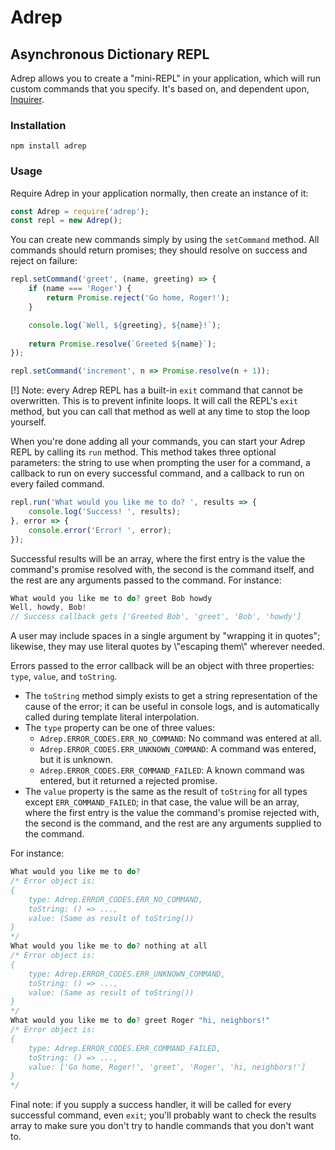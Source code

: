 # Adrep
## Asynchronous Dictionary REPL

Adrep allows you to create a "mini-REPL" in your application, which will run custom commands that you specify. It's based on, and dependent upon, [Inquirer](https://www.npmjs.com/package/inquirer).

### Installation
`npm install adrep`

### Usage
Require Adrep in your application normally, then create an instance of it:
```javascript
const Adrep = require('adrep');
const repl = new Adrep();
```

You can create new commands simply by using the `setCommand` method. All commands should return promises; they should resolve on success and reject on failure:
```javascript
repl.setCommand('greet', (name, greeting) => {
    if (name === 'Roger') {
        return Promise.reject('Go home, Roger!');
    }

    console.log(`Well, ${greeting}, ${name}!`);
    
    return Promise.resolve(`Greeted ${name}`);
});

repl.setCommand('increment', n => Promise.resolve(n + 1));
```

[!] Note: every Adrep REPL has a built-in `exit` command that cannot be overwritten. This is to prevent infinite loops. It will call the REPL's `exit` method, but you can call that method as well at any time to stop the loop yourself.

When you're done adding all your commands, you can start your Adrep REPL by calling its `run` method. This method takes three optional parameters: the string to use when prompting the user for a command, a callback to run on every successful command, and a callback to run on every failed command.
```javascript
repl.run('What would you like me to do? ', results => {
    console.log('Success! ', results);
}, error => {
    console.error('Error! ', error);
});
```

Successful results will be an array, where the first entry is the value the command's promise resolved with, the second is the command itself, and the rest are any arguments passed to the command. For instance:
```javascript
What would you like me to do? greet Bob howdy
Well, howdy, Bob!
// Success callback gets ['Greeted Bob', 'greet', 'Bob', 'howdy']
```

A user may include spaces in a single argument by "wrapping it in quotes"; likewise, they may use literal quotes by \\"escaping them\\" wherever needed.

Errors passed to the error callback will be an object with three properties: `type`, `value`, and `toString`.

* The `toString` method simply exists to get a string representation of the cause of the error; it can be useful in console logs, and is automatically called during template literal interpolation.
* The `type` property can be one of three values:
  * `Adrep.ERROR_CODES.ERR_NO_COMMAND`: No command was entered at all.
  * `Adrep.ERROR_CODES.ERR_UNKNOWN_COMMAND`: A command was entered, but it is unknown. 
  * `Adrep.ERROR_CODES.ERR_COMMAND_FAILED`: A known command was entered, but it returned a rejected promise.
* The `value` property is the same as the result of `toString` for all types except `ERR_COMMAND_FAILED`; in that case, the value will be an array, where the first entry is the value the command's promise rejected with, the second is the command, and the rest are any arguments supplied to the command.

For instance:
```javascript
What would you like me to do?
/* Error object is:
{
    type: Adrep.ERROR_CODES.ERR_NO_COMMAND,
    toString: () => ...,
    value: (Same as result of toString())
}
*/
What would you like me to do? nothing at all
/* Error object is:
{
    type: Adrep.ERROR_CODES.ERR_UNKNOWN_COMMAND,
    toString: () => ...,
    value: (Same as result of toString())
}
*/
What would you like me to do? greet Roger "hi, neighbors!"
/* Error object is:
{
    type: Adrep.ERROR_CODES.ERR_COMMAND_FAILED,
    toString: () => ...,
    value: ['Go home, Roger!', 'greet', 'Roger', 'hi, neighbors!']
}
*/
```

Final note: if you supply a success handler, it will be called for every successful command, even `exit`; you'll probably want to check the results array to make sure you don't try to handle commands that you don't want to.